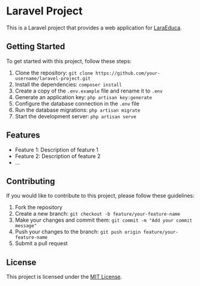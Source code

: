 # Laravel Project

This is a Laravel project that provides a web application for [LaraEduca](https://www.laraeduca.com).

## Getting Started

To get started with this project, follow these steps:

1. Clone the repository: `git clone https://github.com/your-username/laravel-project.git`
2. Install the dependencies: `composer install`
3. Create a copy of the `.env.example` file and rename it to `.env`
4. Generate an application key: `php artisan key:generate`
5. Configure the database connection in the `.env` file
6. Run the database migrations: `php artisan migrate`
7. Start the development server: `php artisan serve`

## Features

- Feature 1: Description of feature 1
- Feature 2: Description of feature 2
- ...

## Contributing

If you would like to contribute to this project, please follow these guidelines:

1. Fork the repository
2. Create a new branch: `git checkout -b feature/your-feature-name`
3. Make your changes and commit them: `git commit -m "Add your commit message"`
4. Push your changes to the branch: `git push origin feature/your-feature-name`
5. Submit a pull request

## License

This project is licensed under the [MIT License](LICENSE).
